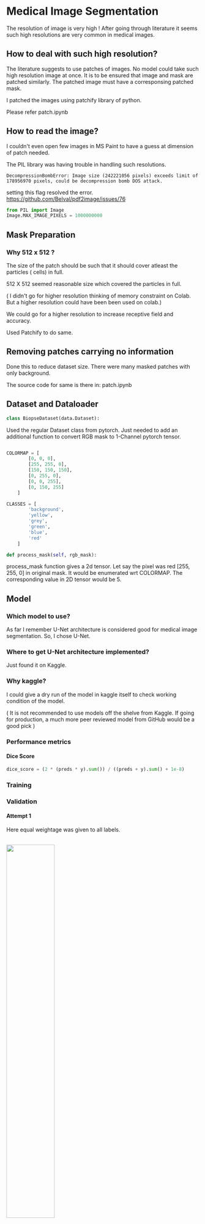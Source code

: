 # Medical Image Segmentation
The resolution of image is very high ! 
After going through literature it seems such high resolutions are very common in medical images.  




## How to deal with such high resolution?

The literature suggests to use patches of images. No model could take such high resolution image at once.  It is to be ensured that image and mask are patched similarly. The patched image must have a corresponsing patched mask. 

I patched the images using patchify library of python.  

Please refer patch.ipynb

## How to read the image?

I couldn't even open few images in MS Paint to have a guess at dimension of patch needed.

The PIL library  was having trouble in handling such resolutions.

```
DecompressionBombError: Image size (242221056 pixels) exceeds limit of 178956970 pixels, could be decompression bomb DOS attack.
```

setting this flag resolved the error.  https://github.com/Belval/pdf2image/issues/76
```python
from PIL import Image 
Image.MAX_IMAGE_PIXELS = 1000000000 
```
## Mask Preparation

### Why 512 x 512 ?
The size of the patch should be such that it should cover atleast the particles ( cells) in full.

512 X 512 seemed reasonable size which covered the particles in full.  

( I didn't go for higher resolution thinking of memory constraint on Colab. But a  higher resolution could have been been used on colab.)

We could go for a higher resolution to increase receptive field and accuracy.

Used Patchify to do same. 

## Removing patches carrying no information
Done this to reduce dataset size. There were many masked patches with only background.

The source code for same is there in: patch.ipynb

## Dataset and Dataloader
```python
class BiopseDataset(data.Dataset): 
```
Used the regular Dataset class from pytorch. Just needed to add an additional function to convert RGB mask to 1-Channel pytorch tensor.

```python

COLORMAP = [
        [0, 0, 0],
        [255, 255, 0],
        [150, 150, 150],
        [0, 255, 0],
        [0, 0, 255],
        [0, 150, 255] 
    ]

CLASSES = [
        'background',
        'yellow',
        'grey',
        'green',
        'blue',
        'red'
    ]

def process_mask(self, rgb_mask):
```
process_mask function gives a 2d tensor. Let say the pixel was red [255, 255, 0] in original mask. It would be enumerated wrt COLORMAP. The corresponding value in 2D tensor would be 5.


## Model
### Which model to use?
As far I remember U-Net architecture is considered good for medical image segmentation.  So, I chose U-Net.

### Where to get U-Net architecture implemented?
Just found it on Kaggle. 

### Why kaggle?
I could give a dry run of the model in kaggle itself to check working condition of the model.

( It is not recommended to use models off the shelve from Kaggle. If going for production, a much more peer reviewed model from GitHub would be a good pick )


### Performance metrics
#### Dice Score

```python
dice_score = (2 * (preds * y).sum()) / ((preds + y).sum() + 1e-8)
```

### Training


### Validation



#### Attempt 1

Here equal weightage was given to all labels.

<br>
<img width="50%" src="predictions.png"></a>
<br>
<br>

Red and Green regions were not coming perfectly.

#### Attempt 2

```python
class_weights=torch.tensor([0.1, 0.9, 0.9, 0.9, 0.9, 0.9],dtype=torch.float).to(DEVICE)

ce_loss_fn = nn.CrossEntropyLoss(weight=class_weights)
```

Decreased the weightage of background pixels in CrossEntropy loss calculation.

<br>
<img width="40%" src="attempt-2-1.png"></a>
<br>
<br>

This attempt failed. I forgot that black patches were already removed from my dataset.  And keeping a very low weightage for background jeopardized model training wrt background. 


#### Attempt 3

Decreased weightage of yellow and gray regions. 

```python
class_weights=torch.tensor([0.5, 0.7, 0.7, 0.9, 0.9, 0.9],dtype=torch.float).to(DEVICE)

ce_loss_fn = nn.CrossEntropyLoss(weight=class_weights)
```




| Validation Image                                                                                        | Dice Score | 
| -------------------------------------------------------------------------------------------- | --------------------- | 
|0f958c8bbbc828b2e043e49ea39e16e2.png|0.37|
|6bb4cd81976d643a0fdb67c50636d01c.png|0.66|
|623155cecfa8cc671054be004d6cb2cf.png|0.49|


### Final call

#### What is wrong with the model?
1.  The model seems to underfit.  Red, Green and Blue regions.
2. Yellow regions showing up dominantly. 

#### What could be done ?
1. Selecting a higher resolution.  Patching reduces the receptive field. May be a higher resolution could lead to higher recptive fields.
2. Should try other loss functions ex. focal loss, dice loss, Jaccard/IOU loss
3. Included better augmentations.  Atleast flip and rotations. This dataset is not direction sensitive.
4. Is the model selection correct?  Should check against other medical segmentation models. I could find U-Net or Flavours of U-Net mostly.
   https://www.cs.jhu.edu/~alanlab/Pubs21/chen2021transunet.pdf  Yr-2021  claims Transformer as encoder is doing good job. 
5. Oversampling the red, green and blue regions.


## Source code and related files

|                                                                        Purpose               |  filename  | 
| -------------------------------------------------------------------------------------------- | --------------------- | 
|patch preparation for training|patch.ipynb|
|model train/ dataloader/ visualization|unet.ipynb|
|Inference on validation data and image wise dice score|output_patch.ipynb|
|Model weights|https://drive.google.com/file/d/1E8c_uIT_ianM2Q7Dvmnp1BzD5eLHQ_Bj/view?usp=sharing|
|Validation Masks (Model generated)|https://drive.google.com/drive/folders/15s0PO_XYq1-C3LYT2g6uK-UQd2dOn9Yx?usp=sharing|
|Train logs| train_log.txt, train_log-attempt-3.txt|



## References
Understanding important features of deep learning models for segmentation of high-resolution transmission electron microscopy images
https://rdcu.be/c8YtO

https://github.com/nikhilroxtomar/RGB-Mask-to-Single-Channel-Mask-for-Multiclass-Segmentation/blob/main/rgb_mask_to_single_channel_mask.py

Architecture:
https://www.kaggle.com/code/vikram12301/multiclass-semantic-segmentation-pytorch

Image patching : https://levelup.gitconnected.com/how-to-split-an-image-into-patches-with-python-e1cf42cf4f77

## Issues
DecompressionBombError: Image size (242221056 pixels) exceeds limit of 178956970 pixels, could be decompression bomb DOS attack.

https://github.com/Belval/pdf2image/issues/76


Unable to find a valid cuDNN algorithm to run convolution

https://stackoverflow.com/questions/61467751/unable-to-find-a-valid-cudnn-algorithm-to-run-convolution
